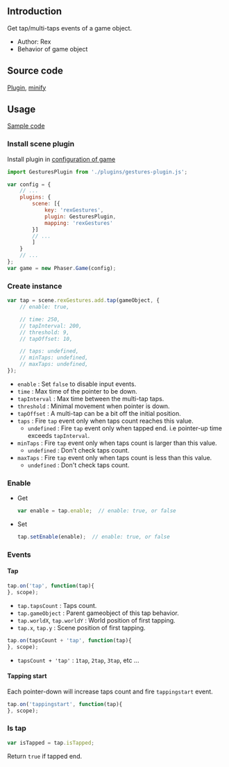 ## Introduction

Get tap/multi-taps events of a game object.

- Author: Rex
- Behavior of game object

## Source code

[Plugin](https://github.com/rexrainbow/phaser3-rex-notes/blob/master/plugins/gestures-plugin.js), [minify](https://github.com/rexrainbow/phaser3-rex-notes/blob/master/dist/rexgesturesplugin.min.js)

## Usage

[Sample code](https://github.com/rexrainbow/phaser3-rex-notes/tree/master/examples/gesture-tap)

### Install scene plugin

Install plugin in [configuration of game](game.md#configuration)

```javascript
import GesturesPlugin from './plugins/gestures-plugin.js';

var config = {
    // ...
    plugins: {
        scene: [{
            key: 'rexGestures',
            plugin: GesturesPlugin,
            mapping: 'rexGestures'
        }]
        // ...
        ]
    }
    // ...
};
var game = new Phaser.Game(config);
```

### Create instance

```javascript
var tap = scene.rexGestures.add.tap(gameObject, {
    // enable: true,

    // time: 250,
    // tapInterval: 200,
    // threshold: 9,
    // tapOffset: 10,

    // taps: undefined,
    // minTaps: undefined,
    // maxTaps: undefined,
});
```

- `enable` : Set `false` to disable input events.
- `time` : Max time of the pointer to be down.
- `tapInterval` : Max time between the multi-tap taps.
- `threshold` : Minimal movement when pointer is down.
- `tapOffset` : A multi-tap can be a bit off the initial position.
- `taps` : Fire `tap` event only when taps count reaches this value.
    - `undefined` : Fire `tap` event only when tapped end. i.e pointer-up time exceeds `tapInterval`.
- `minTaps` : Fire `tap` event only when taps count is larger than this value.
    - `undefined` : Don't check taps count.
- `maxTaps` : Fire `tap` event only when taps count is less than this value.
    - `undefined` : Don't check taps count.

### Enable

- Get
    ```javascript
    var enable = tap.enable;  // enable: true, or false
    ```
- Set
    ```javascript
    tap.setEnable(enable);  // enable: true, or false
    ```

### Events

#### Tap

```javascript
tap.on('tap', function(tap){
}, scope);
```

- `tap.tapsCount` : Taps count.
- `tap.gameObject` : Parent gameobject of this tap behavior.
- `tap.worldX`, `tap.worldY` : World position of first tapping.
- `tap.x`, `tap.y` : Scene position of first tapping.


```javascript
tap.on(tapsCount + 'tap', function(tap){
}, scope);
```

- `tapsCount + 'tap'` : `1tap`, `2tap`, `3tap`, etc ...

#### Tapping start

Each pointer-down will increase taps count and fire `tappingstart` event.

```javascript
tap.on('tappingstart', function(tap){
}, scope);
```

### Is tap

```javascript
var isTapped = tap.isTapped;
```

Return `true` if tapped end.

